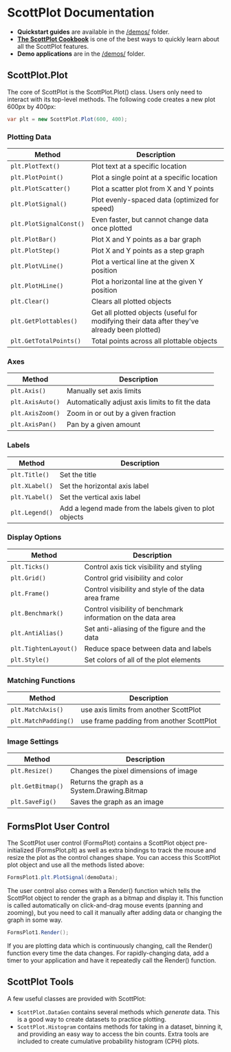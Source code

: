 # ScottPlot Documentation

* **Quickstart guides** are available in the [/demos/](/demos/) folder.
* **[The ScottPlot Cookbook](/cookbook)** is one of the best ways to quickly learn about all the ScottPlot features.
* **Demo applications** are in the [/demos/](/demos/) folder.

## ScottPlot.Plot
The core of ScottPlot is the ScottPlot.Plot() class. Users only need to interact with its top-level methods. The following code creates a new plot 600px by 400px:

```cs
var plt = new ScottPlot.Plot(600, 400);
```

### Plotting Data

Method | Description
---|---
`plt.PlotText()` | Plot text at a specific location
`plt.PlotPoint()` | Plot a single point at a specific location
`plt.PlotScatter()` | Plot a scatter plot from X and Y points
`plt.PlotSignal()` | Plot evenly-spaced data (optimized for speed)
`plt.PlotSignalConst()` | Even faster, but cannot change data once plotted
`plt.PlotBar()` | Plot X and Y points as a bar graph
`plt.PlotStep()` | Plot X and Y points as a step graph
`plt.PlotVLine()` | Plot a vertical line at the given X position
`plt.PlotHLine()` | Plot a horizontal line at the given Y position
`plt.Clear()` | Clears all plotted objects
`plt.GetPlottables()` | Get all plotted objects (useful for modifying their data after they've already been plotted)
`plt.GetTotalPoints()` | Total points across all plottable objects

### Axes

Method | Description
---|---
`plt.Axis()` | Manually set axis limits
`plt.AxisAuto()` | Automatically adjust axis limits to fit the data
`plt.AxisZoom()` | Zoom in or out by a given fraction
`plt.AxisPan()` | Pan by a given amount

### Labels

Method | Description
---|---
`plt.Title()` | Set the title
`plt.XLabel()` | Set the horizontal axis label
`plt.YLabel()` | Set the vertical axis label
`plt.Legend()` | Add a legend made from the labels given to plot objects

### Display Options

Method | Description
---|---
`plt.Ticks()` | Control axis tick visibility and styling
`plt.Grid()` | Control grid visibility and color
`plt.Frame()` | Control visibility and style of the data area frame
`plt.Benchmark()` | Control visibility of benchmark information on the data area
`plt.AntiAlias()` | Set anti-aliasing of the figure and the data
`plt.TightenLayout()` | Reduce space between data and labels
`plt.Style()` | Set colors of all of the plot elements

### Matching Functions

Method | Description
---|---
`plt.MatchAxis()` | use axis limits from another ScottPlot
`plt.MatchPadding()` | use frame padding from another ScottPlot

### Image Settings

Method | Description
---|---
`plt.Resize()` | Changes the pixel dimensions of image
`plt.GetBitmap()` | Returns the graph as a System.Drawing.Bitmap
`plt.SaveFig()` | Saves the graph as an image

## FormsPlot User Control
The ScottPlot user control (FormsPlot) contains a ScottPlot object pre-initialized (FormsPlot.plt) as well as extra bindings to track the mouse and resize the plot as the control changes shape. You can access this ScottPlot plot object and use all the methods listed above:

```cs
FormsPlot1.plt.PlotSignal(demoData);
```

The user control also comes with a Render() function which tells the ScottPlot object to render the graph as a bitmap and display it. This function is called automatically on click-and-drag mouse events (panning and zooming), but you need to call it manually after adding data or changing the graph in some way.

```cs
FormsPlot1.Render();
```

If you are plotting data which is continuously changing, call the Render() function every time the data changes. For rapidly-changing data, add a timer to your application and have it repeatedly call the Render() function.

## ScottPlot Tools
A few useful classes are provided with ScottPlot:
* `ScottPlot.DataGen` contains several methods which _generate_ data. This is a good way to create datasets to practice plotting.
* `ScottPlot.Histogram` contains methods for taking in a dataset, binning it, and providing an easy way to access the bin counts. Extra tools are included to create cumulative probability histogram (CPH) plots.